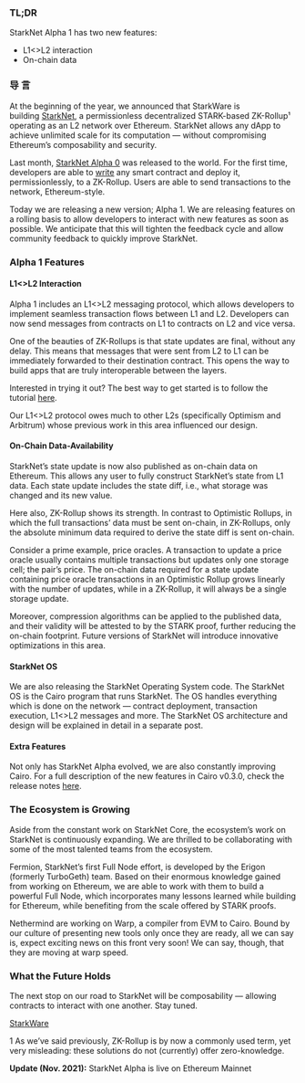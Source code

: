 ### TL;DR

StarkNet Alpha 1 has two new features:

* L1<>L2 interaction
* On-chain data

### 导 言

At the beginning of the year, we announced that StarkWare is building [StarkNet](https://starkware.co/product/starknet/), a permissionless decentralized STARK-based ZK-Rollup¹ operating as an L2 network over Ethereum. StarkNet allows any dApp to achieve unlimited scale for its computation — without compromising Ethereum’s composability and security.

Last month, [StarkNet Alpha 0](https://medium.com/starkware/starknet-planets-alpha-on-ropsten-e7494929cb95) was released to the world. For the first time, developers are able to [write](https://kobi.one/2021/07/14/stardrop.html) any smart contract and deploy it, permissionlessly, to a ZK-Rollup. Users are able to send transactions to the network, Ethereum-style.

Today we are releasing a new version; Alpha 1. We are releasing features on a rolling basis to allow developers to interact with new features as soon as possible. We anticipate that this will tighten the feedback cycle and allow community feedback to quickly improve StarkNet.

### **Alpha 1 Features**

#### L1<>L2 Interaction

Alpha 1 includes an L1<>L2 messaging protocol, which allows developers to implement seamless transaction flows between L1 and L2. Developers can now send messages from contracts on L1 to contracts on L2 and vice versa.

One of the beauties of ZK-Rollups is that state updates are final, without any delay. This means that messages that were sent from L2 to L1 can be immediately forwarded to their destination contract. This opens the way to build apps that are truly interoperable between the layers.

Interested in trying it out? The best way to get started is to follow the tutorial [here](https://www.cairo-lang.org/docs/hello_starknet/l1l2.html).

Our L1<>L2 protocol owes much to other L2s (specifically Optimism and Arbitrum) whose previous work in this area influenced our design.

#### On-Chain Data-Availability

StarkNet’s state update is now also published as on-chain data on Ethereum. This allows any user to fully construct StarkNet’s state from L1 data. Each state update includes the state diff, i.e., what storage was changed and its new value.

Here also, ZK-Rollup shows its strength. In contrast to Optimistic Rollups, in which the full transactions’ data must be sent on-chain, in ZK-Rollups, only the absolute minimum data required to derive the state diff is sent on-chain.

Consider a prime example, price oracles. A transaction to update a price oracle usually contains multiple transactions but updates only one storage cell; the pair’s price. The on-chain data required for a state update containing price oracle transactions in an Optimistic Rollup grows linearly with the number of updates, while in a ZK-Rollup, it will always be a single storage update.

Moreover, compression algorithms can be applied to the published data, and their validity will be attested to by the STARK proof, further reducing the on-chain footprint. Future versions of StarkNet will introduce innovative optimizations in this area.

#### StarkNet OS

We are also releasing the StarkNet Operating System code. The StarkNet OS is the Cairo program that runs StarkNet. The OS handles everything which is done on the network — contract deployment, transaction execution, L1<>L2 messages and more. The StarkNet OS architecture and design will be explained in detail in a separate post.

#### Extra Features

Not only has StarkNet Alpha evolved, we are also constantly improving Cairo. For a full description of the new features in Cairo v0.3.0, check the release notes [here](https://github.com/starkware-libs/cairo-lang/releases/tag/v0.3.0).

### The Ecosystem is Growing

Aside from the constant work on StarkNet Core, the ecosystem’s work on StarkNet is continuously expanding. We are thrilled to be collaborating with some of the most talented teams from the ecosystem.

Fermion, StarkNet’s first Full Node effort, is developed by the Erigon (formerly TurboGeth) team. Based on their enormous knowledge gained from working on Ethereum, we are able to work with them to build a powerful Full Node, which incorporates many lessons learned while building for Ethereum, while benefiting from the scale offered by STARK proofs.

Nethermind are working on Warp, a compiler from EVM to Cairo. Bound by our culture of presenting new tools only once they are ready, all we can say is, expect exciting news on this front very soon! We can say, though, that they are moving at warp speed.

### What the Future Holds

The next stop on our road to StarkNet will be composability — allowing contracts to interact with one another. Stay tuned.

[StarkWare](https://starkware.co/)

1 As we’ve said previously, ZK-Rollup is by now a commonly used term, yet very misleading: these solutions do not (currently) offer zero-knowledge.

**Update (Nov. 2021):** StarkNet Alpha is live on Ethereum Mainnet